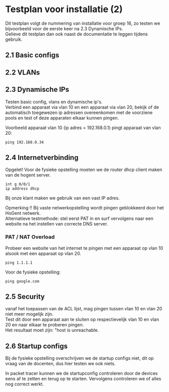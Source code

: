 # Testplan voor installatie (2)

Dit testplan volgt de nummering van installatie voor groep 16, zo testen we bijvoorbeeld voor de eerste keer na 2.3 Dynamische IPs.  
Gelieve dit testplan dan ook naast de documentatie te leggen tijdens gebruik.  

## 2.1 Basic configs

## 2.2 VLANs

## 2.3 Dynamische IPs

Testen basic config, vlans en dynamische ip's.  
Verbind een apparaat via vlan 10 en een apparaat via vlan 20, bekijk of de automatisch toegewezen ip adressen overeenkomen met de voorziene pools en test of deze apparaten elkaar kunnen pingen.  

Voorbeeld apparaat vlan 10 (ip adres = 192.168.0.1) pingt apparaat van vlan 20:  

    ping 192.168.0.34

## 2.4 Internetverbinding  

Opgelet! Voor de fysieke opstelling moeten we de router dhcp client maken van de hogent server.
    
    int g 0/0/1
    ip address dhcp

Bij onze klant maken we gebruik van een vast IP adres.

Opmerking !! Bij vaste netwerkopstelling wordt pingen geblokkeerd door het HoGent netwerk.  
Alternatieve testmethode: stel eerst PAT in en surf vervolgens naar een website na het instellen van correcte DNS server.

### PAT / NAT Overload

Probeer een website van het internet te pingen met een apparaat op vlan 10 alsook met een apparaat op vlan 20.

    ping 1.1.1.1

Voor de fysieke opstelling:

    ping google.com

## 2.5 Security

vanaf het toepassen van de ACL lijst, mag pingen tussen vlan 10 en vlan 20 niet meer mogelijk zijn.  
Test dit door een apparaat aan te sluiten op respectievelijk vlan 10 en vlan 20 en naar elkaar te proberen pingen.  
Het resultaat moet zijn: "host is unreachable.

## 2.6 Startup configs

Bij de fysieke opstelling overschrijven we de startup configs niet, dit op vraag van de docenten, dus hier testen we ook niets.  

In packet tracer kunnen we de startupconfig controleren door de devices eens af te zetten en terug op te starten. Vervolgens controleren we of alles nog correct werkt.







